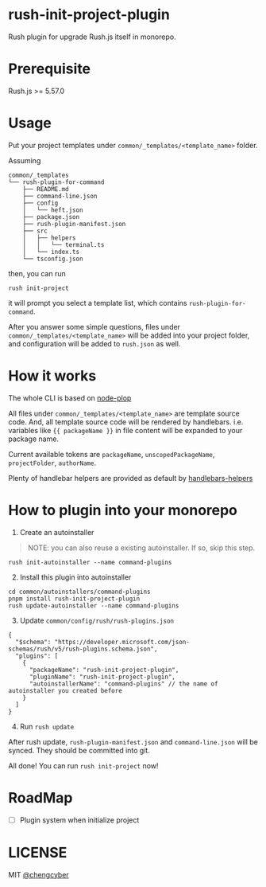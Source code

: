 # rush-init-project-plugin

Rush plugin for upgrade Rush.js itself in monorepo.

# Prerequisite

Rush.js >= 5.57.0

# Usage

Put your project templates under `common/_templates/<template_name>` folder.

Assuming

```
common/_templates
└── rush-plugin-for-command
    ├── README.md
    ├── command-line.json
    ├── config
    │   └── heft.json
    ├── package.json
    ├── rush-plugin-manifest.json
    ├── src
    │   ├── helpers
    │   │   └── terminal.ts
    │   └── index.ts
    └── tsconfig.json
```

then, you can run

```
rush init-project
```

it will prompt you select a template list, which contains `rush-plugin-for-command`.

After you answer some simple questions, files under `common/_templates/<template_name>` will be added into your project folder, and configuration will be added to `rush.json` as well.

# How it works

The whole CLI is based on [node-plop](https://www.npmjs.com/package/plop)

All files under `common/_templates/<template_name>` are template source code. And, all template source code will be rendered by handlebars. i.e. variables like `{{ packageName }}` in file content will be expanded to your package name.

Current available tokens are `packageName`, `unscopedPackageName`, `projectFolder`, `authorName`.

Plenty of handlebar helpers are provided as default by [handlebars-helpers](https://www.npmjs.com/package/handlebars-helpers)

# How to plugin into your monorepo

1. Create an autoinstaller

> NOTE: you can also reuse a existing autoinstaller. If so, skip this step.

```
rush init-autoinstaller --name command-plugins
```

2. Install this plugin into autoinstaller

```
cd common/autoinstallers/command-plugins
pnpm install rush-init-project-plugin
rush update-autoinstaller --name command-plugins
```

3. Update `common/config/rush/rush-plugins.json`

```
{
  "$schema": "https://developer.microsoft.com/json-schemas/rush/v5/rush-plugins.schema.json",
  "plugins": [
    {
      "packageName": "rush-init-project-plugin",
      "pluginName": "rush-init-project-plugin",
      "autoinstallerName": "command-plugins" // the name of autoinstaller you created before
    }
  ]
}
```

4. Run `rush update`

After rush update, `rush-plugin-manifest.json` and `command-line.json` will be synced. They should be committed into git.

All done! You can run `rush init-project` now!

# RoadMap

- [ ] Plugin system when initialize project

# LICENSE

MIT [@chengcyber](https://github.com/chengcyber)
